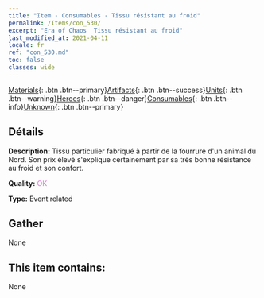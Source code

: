 ```yaml
---
title: "Item - Consumables - Tissu résistant au froid"
permalink: /Items/con_530/
excerpt: "Era of Chaos  Tissu résistant au froid"
last_modified_at: 2021-04-11
locale: fr
ref: "con_530.md"
toc: false
classes: wide
---
```

 [Materials](/fr/Items/){: .btn .btn--primary}[Artifacts](/fr/Items/Artifacts/){: .btn .btn--success}[Units](/fr/Items/Units/){: .btn .btn--warning}[Heroes](/fr/Items/Heroes/){: .btn .btn--danger}[Consumables](/fr/Items/Consumables/){: .btn .btn--info}[Unknown](/fr/Items/Unknown/){: .btn .btn--primary}

## Détails
 **Description:** Tissu particulier fabriqué à partir de la fourrure d'un animal du Nord. Son prix élevé s'explique certainement par sa très bonne résistance au froid et son confort.

 **Quality:** <span style="color: #DA70D6">OK</span>

 **Type:** Event related

## Gather

  None

## This item contains:

  None

